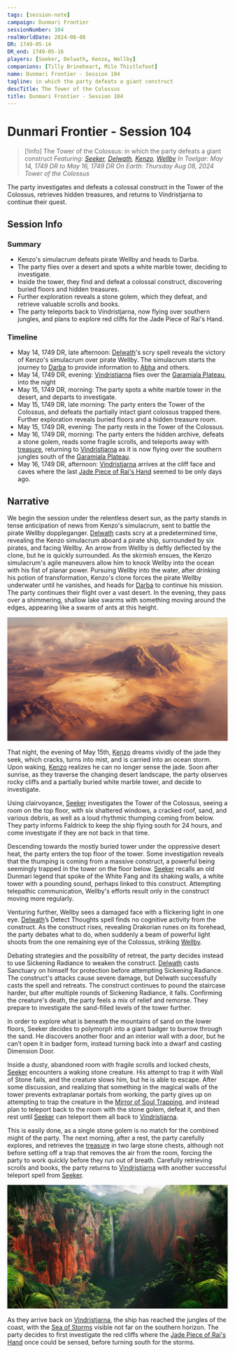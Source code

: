 ```yaml
---
tags: [session-note]
campaign: Dunmari Frontier
sessionNumber: 104
realWorldDate: 2024-08-08
DR: 1749-05-14
DR_end: 1749-05-16
players: [Seeker, Delwath, Kenzo, Wellby]
companions: [Tilly Brineheart, Milo Thistlefoot]
name: Dunmari Frontier - Session 104
tagline: in which the party defeats a giant construct
descTitle: The Tower of the Colossus
title: Dunmari Frontier - Session 104
---
```

# Dunmari Frontier - Session 104

>[!info] The Tower of the Colossus: in which the party defeats a giant construct
> *Featuring: [Seeker](<../../../people/pcs/dunmar-fellowship/seeker.md>), [Delwath](<../../../people/pcs/dunmar-fellowship/delwath.md>), [Kenzo](<../../../people/pcs/dunmar-fellowship/kenzo.md>), [Wellby](<../../../people/pcs/dunmar-fellowship/wellby.md>)*
> *In Taelgar: May 14, 1749 DR to May 16, 1749 DR*
> *On Earth: Thursday Aug 08, 2024*
> *Tower of the Colossus*

The party investigates and defeats a colossal construct in the Tower of the Colossus, retrieves hidden treasures, and returns to Vindristjarna to continue their quest.
## Session Info
### Summary
- Kenzo's simulacrum defeats pirate Wellby and heads to Darba.
- The party flies over a desert and spots a white marble tower, deciding to investigate.
- Inside the tower, they find and defeat a colossal construct, discovering buried floors and hidden treasures.
- Further exploration reveals a stone golem, which they defeat, and retrieve valuable scrolls and books.
- The party teleports back to Vindristjarna, now flying over southern jungles, and plans to explore red cliffs for the Jade Piece of Rai's Hand.
### Timeline
- May 14, 1749 DR, late afternoon: [Delwath](<../../../people/pcs/dunmar-fellowship/delwath.md>)'s scry spell reveals the victory of Kenzo's simulacrum over pirate Wellby. The simulacrum starts the journey to [Darba](<../../../gazetteer/greater-dunmar/realms/dunmar/coastal-dunmar/darba/darba.md>) to provide information to [Abha](<../../../people/dunmari/abha.md>) and others.
- May 14, 1749 DR, evening: [Vindristjarna](<../../../things/ships/vindristjarna.md>) flies over the [Garamjala Plateau](<../../../gazetteer/greater-dunmar/garamjala-plateau/garamjala-plateau.md>), into the night
- May 15, 1749 DR, morning: The party spots a white marble tower in the desert, and departs to investigate.
- May 15, 1749 DR, late morning: The party enters the Tower of the Colossus, and defeats the partially intact giant colossus trapped there. Further exploration reveals buried floors and a hidden treasure room.
- May 15, 1749 DR, evening: The party rests in the Tower of the Colossus.
- May 16, 1749 DR, morning: The party enters the hidden archive, defeats a stone golem, reads some fragile scrolls, and teleports away with [treasure](<../hoards/tower-of-the-colossus-treasure.md>), returning to [Vindristjarna](<../../../things/ships/vindristjarna.md>) as it is now flying over the southern jungles south of the [Garamjala Plateau](<../../../gazetteer/greater-dunmar/garamjala-plateau/garamjala-plateau.md>).
- May 16, 1749 DR, afternoon: [Vindristjarna](<../../../things/ships/vindristjarna.md>) arrives at the cliff face and caves where the last [Jade Piece of Rai's Hand](<../treasure/jade-piece-of-rai-s-hand.md>) seemed to be only days ago.

## Narrative
We begin the session under the relentless desert sun, as the party stands in tense anticipation of news from Kenzo's simulacrum, sent to battle the pirate Wellby doppleganger. [Delwath](<../../../people/pcs/dunmar-fellowship/delwath.md>) casts scry at a predetermined time, revealing the Kenzo simulacrum aboard a pirate ship, surrounded by six pirates, and facing Wellby. An arrow from Wellby is deftly deflected by the clone, but he is quickly surrounded. As the skirmish ensues, the Kenzo simulacrum's agile maneuvers allow him to knock Wellby into the ocean with his fist of planar power. Pursuing Wellby into the water, after drinking his potion of transformation, Kenzo's clone forces the pirate Wellby underwater until he vanishes, and heads for [Darba](<../../../gazetteer/greater-dunmar/realms/dunmar/coastal-dunmar/darba/darba.md>) to continue his mission. The party continues their flight over a vast desert. In the evening, they pass over a shimmering, shallow lake swarms with something moving around the edges, appearing like a swarm of ants at this height. 

![Zoom Garamjala Salt Flats](../../../assets/zoom-garamjala-salt-flats.png)

That night, the evening of May 15th, [Kenzo](<../../../people/pcs/dunmar-fellowship/kenzo.md>) dreams vividly of the jade they seek, which cracks, turns into mist, and is carried into an ocean storm. Upon waking, [Kenzo](<../../../people/pcs/dunmar-fellowship/kenzo.md>) realizes he can no longer sense the jade. Soon after sunrise, as they traverse the changing desert landscape, the party observes rocky cliffs and a partially buried white marble tower, and decide to investigate.

Using clairvoyance, [Seeker](<../../../people/pcs/dunmar-fellowship/seeker.md>) investigates the Tower of the Colossus, seeing a room on the top floor, with six shattered windows, a cracked roof, sand, and various debris, as well as a loud rhythmic thumping coming from below. They party informs Faldrick to keep the ship flying south for 24 hours, and come investigate if they are not back in that time. 

Descending towards the mostly buried tower under the oppressive desert heat, the party enters the top floor of the tower. Some investigation reveals that the thumping is coming from a massive construct, a powerful being seemingly trapped in the tower on the floor below. [Seeker](<../../../people/pcs/dunmar-fellowship/seeker.md>) recalls an old Dunmari legend that spoke of the White Fang and its shaking walls, a white tower with a pounding sound, perhaps linked to this construct. Attempting telepathic communication, Wellby's efforts result only in the construct moving more regularly.

Venturing further, Wellby sees a damaged face with a flickering light in one eye. [Delwath](<../../../people/pcs/dunmar-fellowship/delwath.md>)’s Detect Thoughts spell finds no cognitive activity from the construct. As the construct rises, revealing Drakorian runes on its forehead, the party debates what to do, when suddenly a beam of powerful light shoots from the one remaining eye of the Colossus, striking [Wellby](<../../../people/pcs/dunmar-fellowship/wellby.md>). 

Debating strategies and the possibility of retreat, the party decides instead to use Sickening Radiance to weaken the construct. [Delwath](<../../../people/pcs/dunmar-fellowship/delwath.md>) casts Sanctuary on himself for protection before attempting Sickening Radiance. The construct's attacks cause severe damage, but Delwath successfully casts the spell and retreats. The construct continues to pound the staircase harder, but after multiple rounds of Sickening Radiance, it falls. Confirming the creature's death, the party feels a mix of relief and remorse. They prepare to investigate the sand-filled levels of the tower further.

In order to explore what is beneath the mountains of sand on the lower floors, Seeker decides to polymorph into a giant badger to burrow through the sand. He discovers another floor and an interior wall with a door, but he can’t open it in badger form, instead turning back into a dwarf and casting Dimension Door.

Inside a dusty, abandoned room with fragile scrolls and locked chests, [Seeker](<../../../people/pcs/dunmar-fellowship/seeker.md>) encounters a waking stone creature. His attempt to trap it with Wall of Stone fails, and the creature slows him, but he is able to escape. After some discussion, and realizing that something in the magical walls of the tower prevents extraplanar portals from working, the party gives up on attempting to trap the creature in the [Mirror of Soul Trapping](<../treasure/mirror-of-soul-trapping.md>), and instead plan to teleport back to the room with the stone golem, defeat it, and then rest until [Seeker](<../../../people/pcs/dunmar-fellowship/seeker.md>) can teleport them all back to [Vindristjarna](<../../../things/ships/vindristjarna.md>). 

This is easily done, as a single stone golem is no match for the combined might of the party. The next morning, after a rest, the party carefully explores, and retrieves the [treasure](<../hoards/tower-of-the-colossus-treasure.md>) in two large stone chests, although not before setting off a trap that removes the air from the room, forcing the party to work quickly before they run out of breath. Carefully retrieving scrolls and books, the party returns to [Vindristjarna](<../../../things/ships/vindristjarna.md>) with another successful teleport spell from [Seeker](<../../../people/pcs/dunmar-fellowship/seeker.md>).

 ![Zoom Red Cliff Jungle](../../../assets/zoom-red-cliff-jungle.png)

As they arrive back on [Vindristjarna](<../../../things/ships/vindristjarna.md>), the ship has reached the jungles of the coast, with the [Sea of Storms](<../../../gazetteer/greater-dunmar/sea-of-storms.md>) visible not far on the southern horizon. The party decides to first investigate the red cliffs where the [Jade Piece of Rai's Hand](<../treasure/jade-piece-of-rai-s-hand.md>) once could be sensed, before turning south for the storms. 

